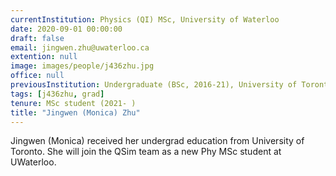 ```yaml
---
currentInstitution: Physics (QI) MSc, University of Waterloo
date: 2020-09-01 00:00:00
draft: false
email: jingwen.zhu@uwaterloo.ca
extention: null
image: images/people/j436zhu.jpg
office: null
previousInstitution: Undergraduate (BSc, 2016-21), University of Toronto
tags: [j436zhu, grad]
tenure: MSc student (2021- )
title: "Jingwen (Monica) Zhu"
---
```

Jingwen (Monica) received her undergrad education from University of Toronto. She will join the QSim team as a new Phy MSc student at UWaterloo. 
